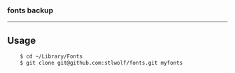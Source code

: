 ### fonts backup

---

## Usage

```sh
    $ cd ~/Library/Fonts
    $ git clone git@github.com:stlwolf/fonts.git myfonts
```
